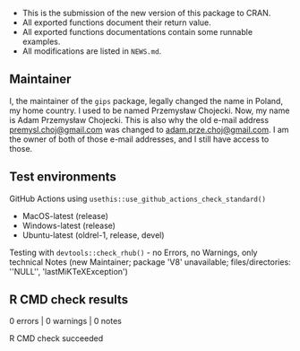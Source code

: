 * This is the submission of the new version of this package to CRAN.
* All exported functions document their return value.
* All exported functions documentations contain some runnable examples.
* All modifications are listed in `NEWS.md`.

## Maintainer

I, the maintainer of the `gips` package, legally changed the name in Poland, my home country. I used to be named Przemysław Chojecki. Now, my name is Adam Przemysław Chojecki. This is also why the old e-mail address <premysl.choj@gmail.com> was changed to <adam.prze.choj@gmail.com>. I am the owner of both of those e-mail addresses, and I still have access to those.

## Test environments

GitHub Actions using `usethis::use_github_actions_check_standard()`

* MacOS-latest (release)
* Windows-latest (release)
* Ubuntu-latest (oldrel-1, release, devel)

Testing with `devtools::check_rhub()` - no Errors, no Warnings, only technical Notes (new Maintainer; package 'V8' unavailable; files/directories: ''NULL'', 'lastMiKTeXException')


## R CMD check results

0 errors | 0 warnings | 0 notes

R CMD check succeeded
